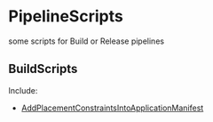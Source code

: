 # PipelineScripts

some scripts for Build or Release pipelines

## BuildScripts

Include:

- [AddPlacementConstraintsIntoApplicationManifest](BuildScripts/AddPlacementConstraintsIntoApplicationManifest.ps1)
